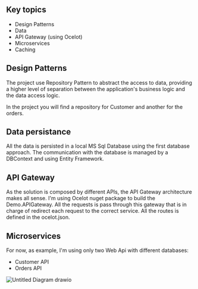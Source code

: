 
## Key topics

- Design Patterns
- Data
- API Gateway (using Ocelot)
- Microservices
- Caching


## Design Patterns

The project use Repository Pattern to abstract the access to data, providing a higher level of separation between the application's business logic and the data access logic.

In the project you will find a repository for Customer and another for the orders.

## Data persistance

All the data is persisted in a local MS Sql Database using the first database approach.
The communication with the database is managed by a DBContext and using Entity Framework.


## API Gateway

As the solution is composed by different APIs, the API Gateway architecture makes all sense. I'm using Ocelot nuget package to build the Demo.APIGateway. 
All the requests is pass through this gateway that is in charge of redirect each request to the correct service. 
All the routes is defined in the ocelot.json.

## Microservices

For now, as example, I'm using only two Web Api with different databases:
 - Customer API
 - Orders API


![Untitled Diagram drawio](https://github.com/iamlobito/MicroServicesSolution/assets/162322058/6547abce-526e-4c16-b559-8ffb47573c5b)
